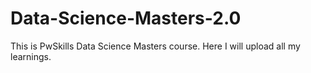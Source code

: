 # Data-Science-Masters-2.0
This is PwSkills Data Science Masters course. Here I will upload all my learnings.
